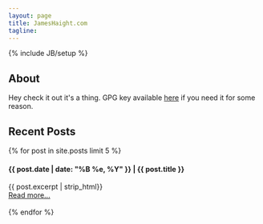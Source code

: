```yaml
---
layout: page
title: JamesHaight.com
tagline: 
---
```

{% include JB/setup %}

<div data-iframe-width="250" data-iframe-height="270" data-share-badge-id="d0b25cc0-980d-40fd-8765-b9183dcd24b2"></div>
  <script type="text/javascript">
    (function() {
      var s = document.createElement('script');
      s.type = 'text/javascript';
      s.async = true;
      s.src = '//www.youracclaim.com/assets/utilities/embed.js';
      var o = document.getElementsByTagName('script')[0];
      o.parentNode.insertBefore(s, o);
      })();
  </script>
  
## About

Hey check it out it's a thing. GPG key available [here](https://keybase.io/jhaight/key.asc) if you need it for some reason.

## Recent Posts
{% for post in site.posts limit 5 %}
#### {{ post.date | date: "%B %e, %Y" }} | {{ post.title }}
{{ post.excerpt | strip_html}}<br>
            <a href="{{ post.url }}">Read more...</a><br><br>
{% endfor %}

